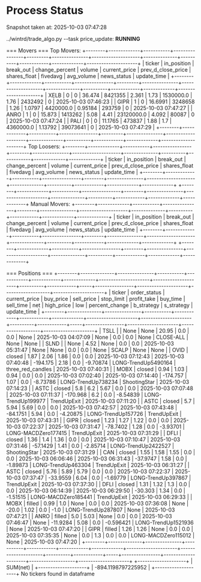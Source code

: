 # Process Status

Snapshot taken at: 2025-10-03 07:47:28

../wintrd/trade_algo.py --task price_update: **RUNNING**

=== Movers ===
Top Movers:
+--------+-------------+-----------+----------------+---------+---------------+--------------------+--------------+----------+------------+-------------+---------------------+
| ticker | in_position | break_out | change_percent |  volume | current_price | prev_d_close_price | shares_float | fivedavg | avg_volume | news_status |     update_time     |
+--------+-------------+-----------+----------------+---------+---------------+--------------------+--------------+----------+------------+-------------+---------------------+
|  XELB  |      0      |     0     |     36.474     | 8421355 |     2.361     |        1.73        |  1530000.0   |   1.76   |  2432492   |      0      | 2025-10-03 07:46:23 |
|  GIPR  |      1      |     0     |    16.6991     | 3248658 |      1.26     |       1.0797       |  4420000.0   | 0.95184  |   293759   |      0      | 2025-10-03 07:47:27 |
|  ANRO  |      1      |     0     |     15.873     | 1413262 |      5.08     |        4.41        |  23120000.0  |  4.092   |   80087    |      0      | 2025-10-03 07:47:24 |
|  PALI  |      0      |     0     |    11.1765     |  473837 |      1.88     |        1.7         |  4360000.0   | 1.13792  |  39073641  |      0      | 2025-10-03 07:47:29 |
+--------+-------------+-----------+----------------+---------+---------------+--------------------+--------------+----------+------------+-------------+---------------------+
Top Loosers:
+--------+-------------+-----------+----------------+--------+---------------+--------------------+--------------+----------+------------+-------------+-------------+
| ticker | in_position | break_out | change_percent | volume | current_price | prev_d_close_price | shares_float | fivedavg | avg_volume | news_status | update_time |
+--------+-------------+-----------+----------------+--------+---------------+--------------------+--------------+----------+------------+-------------+-------------+
+--------+-------------+-----------+----------------+--------+---------------+--------------------+--------------+----------+------------+-------------+-------------+
Manual Movers:
+--------+-------------+-----------+----------------+--------+---------------+--------------------+--------------+----------+------------+-------------+-------------+
| ticker | in_position | break_out | change_percent | volume | current_price | prev_d_close_price | shares_float | fivedavg | avg_volume | news_status | update_time |
+--------+-------------+-----------+----------------+--------+---------------+--------------------+--------------+----------+------------+-------------+-------------+
+--------+-------------+-----------+----------------+--------+---------------+--------------------+--------------+----------+------------+-------------+-------------+

=== Positions ===
+--------+--------------+---------------+-----------+------------+------------+-------------+---------------------+---------------------+----------+------------+-----+----------------+---------------------+-------------------+---------------------+
| ticker | order_status | current_price | buy_price | sell_price | stop_limit | profit_take |       buy_time      |      sell_time      |   net    | high_price | low | percent_change |      b_strategy     |     s_strategy    |     update_time     |
+--------+--------------+---------------+-----------+------------+------------+-------------+---------------------+---------------------+----------+------------+-----+----------------+---------------------+-------------------+---------------------+
|  TSLL  |              |      None     |    None   |   20.95    |    0.0     |     0.0     |         None        | 2025-10-03 04:07:09 |   None   |    0.0     | 0.0 |      None      |      CLOSE-ALL      |        None       |         None        |
|  SLND  |              |      None     |    4.52   |    None    |    0.0     |     0.0     | 2025-10-03 05:31:47 |         None        |   None   |    0.0     | 0.0 |      None      |        SCALP        |        None       |         None        |
|  OVID  |    closed    |      1.87     |    2.06   |    1.86    |    0.0     |     0.0     | 2025-10-03 07:12:43 | 2025-10-03 07:40:48 | -194.175 |    2.18    | 0.0 |    -9.70874    | LONG-TrendUp5490164 | three_red_candles | 2025-10-03 07:40:31 |
|  MOBX  |    closed    |      0.94     |    1.03   |    0.94    |    0.0     |     0.0     | 2025-10-03 07:02:40 | 2025-10-03 07:14:40 | -174.757 |    1.07    | 0.0 |    -8.73786    |  LONG-TrendUp738234 |    ShootingStar   | 2025-10-03 07:14:23 |
|  ASTC  |    closed    |      5.8      |    6.2    |    5.67    |    0.0     |     0.0     | 2025-10-03 07:07:48 | 2025-10-03 07:11:37 | -170.968 |    6.2     | 0.0 |    -8.54839    |  LONG-TrendUp199977 |    TrendUpExit    | 2025-10-03 07:11:20 |
|  ASTC  |    closed    |      5.7      |    5.94   |    5.69    |    0.0     |     0.0     | 2025-10-03 07:42:57 | 2025-10-03 07:43:48 | -84.1751 |    5.94    | 0.0 |    -4.20875    |  LONG-TrendUp157726 |    TrendUpExit    | 2025-10-03 07:43:31 |
|  GIPR  |    closed    |      1.23     |    1.27   |    1.22    |    0.0     |     0.0     | 2025-10-03 07:22:37 | 2025-10-03 07:31:47 | -78.7402 |    1.28    | 0.0 |    -3.93701    | LONG-MACDZero177415 |    TrendUpExit    | 2025-10-03 07:31:29 |
|  DFLI  |    closed    |      1.36     |    1.4    |    1.36    |    0.0     |     0.0     | 2025-10-03 07:10:47 | 2025-10-03 07:31:46 | -57.1429 |    1.41    | 0.0 |    -2.85714    | LONG-TrendUp2422527 |    ShootingStar   | 2025-10-03 07:31:29 |
|  CAN   |    closed    |      1.55     |    1.58   |    1.55    |    0.0     |     0.0     | 2025-10-03 06:06:46 | 2025-10-03 06:31:43 | -37.9747 |    1.58    | 0.0 |    -1.89873    |  LONG-TrendUp463304 |    TrendUpExit    | 2025-10-03 06:31:27 |
|  ASTC  |    closed    |      5.76     |    5.89   |    5.79    |    0.0     |     0.0     | 2025-10-03 07:22:37 | 2025-10-03 07:37:47 | -33.9559 |    6.04    | 0.0 |    -1.69779    |  LONG-TrendUp397867 |    TrendUpExit    | 2025-10-03 07:37:30 |
|  DFLI  |    closed    |      1.31     |    1.32   |    1.3     |    0.0     |     0.0     | 2025-10-03 06:14:39 | 2025-10-03 06:29:50 | -30.303  |    1.34    | 0.0 |    -1.51515    | LONG-MACDZero185441 |    TrendUpExit    | 2025-10-03 06:29:33 |
|  MOBX  |    filled    |      0.99     |    1.0    |    None    |    0.0     |     0.0     | 2025-10-03 07:36:08 |         None        |  -20.0   |    1.02    | 0.0 |      -1.0      |  LONG-TrendUp287807 |        None       | 2025-10-03 07:47:21 |
|  ANRO  |    filled    |      5.0      |    5.03   |    None    |    0.0     |     0.0     | 2025-10-03 07:46:47 |         None        | -11.9284 |    5.08    | 0.0 |   -0.596421    | LONG-TrendUp1521936 |        None       | 2025-10-03 07:47:20 |
|  GIPR  |    filled    |      1.26     |    1.26   |    None    |    0.0     |     0.0     | 2025-10-03 07:35:35 |         None        |   0.0    |    1.3     | 0.0 |      0.0       | LONG-MACDZero115012 |        None       | 2025-10-03 07:47:20 |
+--------+--------------+---------------+-----------+------------+------------+-------------+---------------------+---------------------+----------+------------+-----+----------------+---------------------+-------------------+---------------------+
+--------------------+
|      SUM(net)      |
+--------------------+
| -894.1198797225952 |
+--------------------+
No tickers found in dataframe

